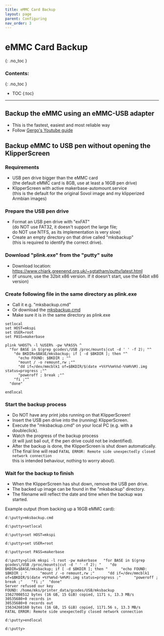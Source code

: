 ```yaml
---
title: eMMC Card Backup
layout: page
parent: Configuring
nav_order: 3
---
```

# eMMC Card Backup
{: .no_toc }
### Contents:
{: .no_toc }
- TOC
{:toc}
----

## Backup the eMMC using an eMMC-USB adapter
- This is the fastest, easiest and most reliable way
- Follow [Gergo's Youtube guide](https://www.youtube.com/watch?v=PrC8zaVCHys)

## Backup eMMC to USB pen without opening the KlipperScreen
### Requirements
- USB pen drive bigger than the eMMC card\
  (the default eMMC card is 8GB, use at least a 16GB pen drive)
- KlipperScreen with active makerbase-automount.service\
  (this is the default for the original Sovol image and my klipperized Armbian images)
### Prepare the USB pen drive
- Format an USB pen drive with "exFAT"\
  (do NOT use FAT32, it doesn't support the large file;\
  do NOT use NTFS, as its implementation is very slow)
- Create an empty directory on that drive called "mksbackup"\
  (this is required to identify the correct drive).
### Download "plink.exe" from the "putty" suite
- Download location: https://www.chiark.greenend.org.uk/~sgtatham/putty/latest.html
- (if unsure, use the 32bit x86 version. If it doesn't start, use the 64bit x86 version)
### Create following file in the same directory as plink.exe
- Call it e.g. "mksbackup.cmd"
- Or download the [mksbackup.cmd](files/mksbackup.cmd)
- Make sure it is in the same directory as plink.exe
```
setlocal
set HOST=mkspi
set USER=root
set PASS=makerbase

plink %HOST% -l %USER% -pw %PASS% ^
  "for BASE in $(grep gcodes\/USB /proc/mounts|cut -d ' ' -f 2); "^
    "do BKDIR=$BASE/mksbackup; if [ -d $BKDIR ]; then "^
      "echo FOUND: $BKDIR ; "^
      "mount / -o remount,rw ;"^
      "dd if=/dev/mmcblk1 of=$BKDIR/$(date +%%Y%%m%%d-%%H%%M).img status=progress ;"^
      "poweroff ; break ;"^
    "fi ;"^
  "done"

endlocal
```
### Start the backup process
- Do NOT have any print jobs running on that KlipperScreen!
- Insert the USB pen drive into the (running) KlipperScreen.
- Execute the "mksbackup.cmd" on your local PC (e.g. with a doubleclick).
- Watch the progress of the backup process\
  (it will just bail out, if the pen drive could not be indentified).
- After the backup is done, the KlipperScreen is shut down automatically.\
  (The final line will read `FATAL ERROR: Remote side unexpectedly closed network connection`\
   this is intended behaviour, nothing to worry about).
### Wait for the backup to finish
- When the KlipperScreen has shut down, remove the USB pen drive.
- The backed up image can be found in the "mksbackup" directory.
- The filename will reflect the date and time when the backup was started.

Example output (from backing up a 16GB eMMC card):
```
d:\putty>mksbackup.cmd

d:\putty>setlocal

d:\putty>set HOST=mkspi

d:\putty>set USER=root

d:\putty>set PASS=makerbase

d:\putty>plink mkspi -l root -pw makerbase   "for BASE in $(grep gcodes\/USB /proc/mounts|cut -d ' ' -f 2); "    "do BKDIR=$BASE/mksbackup; if [ -d $BKDIR ]; then "      "echo FOUND: $BKDIR ; "      "mount / -o remount,rw ;"      "dd if=/dev/mmcblk1 of=$BKDIR/$(date +%Y%m%d-%H%M).img status=progress ;"      "poweroff ; break ;"    "fi ;"  "done"
Server refused our key
FOUND: /home/mks/printer_data/gcodes/USB/mksbackup
15627008512 bytes (16 GB, 15 GiB) copied, 1171 s, 13.3 MB/s
30535680+0 records in
30535680+0 records out
15634268160 bytes (16 GB, 15 GiB) copied, 1171.56 s, 13.3 MB/s
FATAL ERROR: Remote side unexpectedly closed network connection

d:\putty>endlocal

d:\putty>
```
